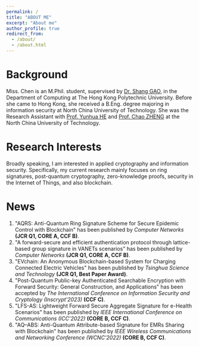 ```yaml
---
permalink: /
title: "ABOUT ME"
excerpt: "About me"
author_profile: true
redirect_from: 
  - /about/
  - /about.html
---
```



Background
======
Miss. Chen is an M.Phil. student, supervised by [Dr. Shang GAO](https://goldsainteagle.github.io/shanggao.github.io/), in the Department of Computing at The Hong Kong Polytechnic University. Before she came to Hong Kong, she received a B.Eng. degree majoring in information security at North China University of Technology. She was the Research Assistant with [Prof. Yunhua HE](http://lwss.ncut.edu.cn/TutorServlet?action=queryDs&teacherid=YTx75JjaQGkuE4yNcPF9Ig==) and [Prof. Chao ZHENG](http://lwss.ncut.edu.cn/TutorServlet?action=queryDs&teacherid=cdHELk601RdNXiezPlHCVw==) at the North China University of Technology. 

Research Interests
======
Broadly speaking, I am interested in applied cryptography and information security. Specifically, my current research mainly focuses on ring signatures, post-quantum cryptography, zero-knowledge proofs, security in the Internet of Things, and also blockchain.

News
======
1. "AQRS: Anti-Quantum Ring Signature Scheme for Secure Epidemic Control with Blockchain" has been published by *Computer Networks* **(JCR Q1, CORE A, CCF B)**.
2. "A forward-secure and efficient authentication protocol through lattice-based group signature in VANETs scenarios" has been published by *Computer Networks* **(JCR Q1, CORE A, CCF B)**.
3. "EVchain: An Anonymous Blockchain-based System for Charging Connected Electric Vehicles" has been published by *Tsinghua Science and Technology* **(JCR Q1, Best Paper Award)**.
4. "Post-Quantum Public-key Authenticated Searchable Encryption with Forward Security: General Construction, and Applications" has been accepted by *The International Conference on Information Security and Cryptology (Inscrypt'2023)* **(CCF C)**.
5. "LFS-AS: Lightweight Forward Secure Aggregate Signature for e-Health Scenarios" has been published by *IEEE International Conference on Communications (ICC’2022)* **(CORE B, CCF C)**.
6. "AQ–ABS: Anti-Quantum Attribute-based Signature for EMRs Sharing with Blockchain" has been published by *IEEE Wireless Communications and Networking Conference (WCNC'2022)* **(CORE B, CCF C)**.

